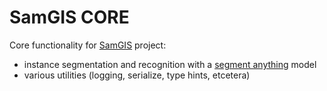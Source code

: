 # SamGIS CORE

Core functionality for [SamGIS](https://github.com/trincadev/samgis-be) project:
- instance segmentation and recognition with a [segment anything](https://segment-anything.com/) model
- various utilities (logging, serialize, type hints, etcetera)
